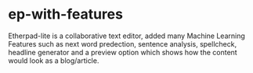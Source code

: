 # ep-with-features

Etherpad-lite is a collaborative text editor, added many Machine Learning Features such as next word predection, sentence analysis, spellcheck, headline generator and a preview option which shows how the content would look as a blog/article.
